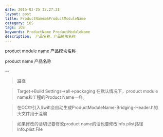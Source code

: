 ```yaml
---
date: 2015-02-25 15:27:31
layout: post
title: ProductName&&ProductModuleName
category: iOS
tags: iOS
keywords: ProductName ProductModuleName
description:  产品名称，产品模块名称
---
```



product module name 产品模块名称

product name    产品名称

--
> 路径

> Target->Build Settings->all->packaging 
在默认情况下，product module name和工程的Product Name一样。

> 在OC中引入Swift会自动生成ProductModuleName-Bridging-Header.h的头文件用于混编

>如果修改的话切记要修改product name的话也要修改info.plist路径Info.plist.File